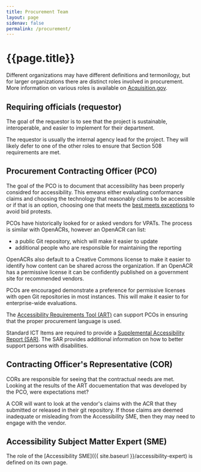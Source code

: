 ```yaml
---
title: Procurement Team
layout: page
sidenav: false
permalink: /procurement/
---
```


# **{{page.title}}**

Different organizations may have different definitions and termonilogy, but for larger organizations there are distinct roles involved in procurement. More information on various roles is available on [Acquisition.gov](https://www.acquisition.gov/browse/index/gsam).

## Requiring officials (requestor)

The goal of the requestor is to see that the project is sustainable, interoperable, and easier to implement for their department.

The requestor is usually the internal agency lead for the project. They will likely defer to one of the other roles to ensure that Section 508 requirements are met.

## Procurement Contracting Officer (PCO)

The goal of the PCO is to document that accessibility has been properly considred for accessibility. This emeans either evaluating conformance claims and choosing the technology that reasonably claims to be accessible or if that is an option, choosing one that meets the [best meets exceptions](https://www.section508.gov/buy/determine-ict-exceptions/#7) to avoid bid protests.

PCOs have historically looked for or asked vendors for VPATs. The process is similar with OpenACRs, however an OpenACR can list:

- a public Git repository, which will make it easier to update
- additional people who are responsible for maintaining the reporting

OpenACRs also default to a Creative Commons license to make it easier to identify how content can be shared across the organization. If an OpenACR has a permissive license it can be confidently published on a government site for recommended vendors.

PCOs are encouraged demonstrate a preference for permissive licenses with open Git repositories in most instances. This will make it easier to for enterprise-wide evaluations.

The [Accessibility Requirements Tool (ART)](https://www.section508.gov/buy/accessibility-requirements-tool/) can support PCOs in ensuring that the proper procurement language is used.

Standard ICT Items are required to provide a [Supplemental Accessibility Report (SAR)](https://www.section508.gov/buy/request-accessibility-information/#0). The SAR provides additional information on how to better support persons with disabilities.

## Contracting Officer's Representative (COR)

CORs are responsible for seeing that the contractual needs are met. Looking at the results of the ART docuementation that was developed by the PCO, were expectations met?

A COR will want to look at the vendor's claims with the ACR that they submitted or released in their git repository. If those claims are deemed inadequate or misleading from the Accessibility SME, then they may need to engage with the vendor.

## Accessibility Subject Matter Expert (SME)

The role of the [Accessibility SME]({{ site.baseurl }}/accessibility-expert) is defined on its own page.
